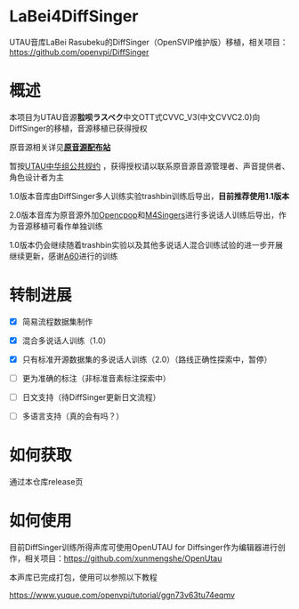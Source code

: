 # LaBei4DiffSinger

UTAU音库LaBei Rasubeku的DiffSinger（OpenSVIP维护版）移植，相关项目：https://github.com/openvpi/DiffSinger


# 概述

本项目为UTAU音源**翋呗ラスベク**中文OTT式CVVC_V3(中文CVVC2.0)向DiffSinger的移植，音源移植已获得授权

原音源相关详见[**原音源配布站**](https://labeirasubeku.lofter.com/)

暂按[UTAU中华组公共规约](https://utauchn.huijiwiki.com/wiki/公共规约) ，获得授权请以联系原音源音源管理者、声音提供者、角色设计者为主

1.0版本音库由DiffSinger多人训练实验trashbin训练后导出，**目前推荐使用1.1版本**

2.0版本音库为原音源外加[Opencpop](http://wenet.org.cn/opencpop/)和[M4Singers](https://github.com/M4Singer/M4Singer)进行多说话人训练后导出，作为音源移植可看作单独训练

1.0版本仍会继续随着trashbin实验以及其他多说话人混合训练试验的进一步开展继续更新，感谢[A60](https://github.com/djkcyl)进行的训练


# 转制进展

- [x] 简易流程数据集制作
- [x] 混合多说话人训练（1.0）
- [x] 只有标准开源数据集的多说话人训练（2.0）（路线正确性探索中，暂停）
- [ ] 更为准确的标注（非标准音素标注探索中）
- [ ] 日文支持（待DiffSinger更新日文流程）
- [ ] 多语言支持（真的会有吗？）


# 如何获取

通过本仓库release页


# 如何使用

目前DiffSinger训练所得声库可使用OpenUTAU for Diffsinger作为编辑器进行创作，相关项目：https://github.com/xunmengshe/OpenUtau

本声库已完成打包，使用可以参照以下教程

https://www.yuque.com/openvpi/tutorial/ggn73v63tu74eqmv
